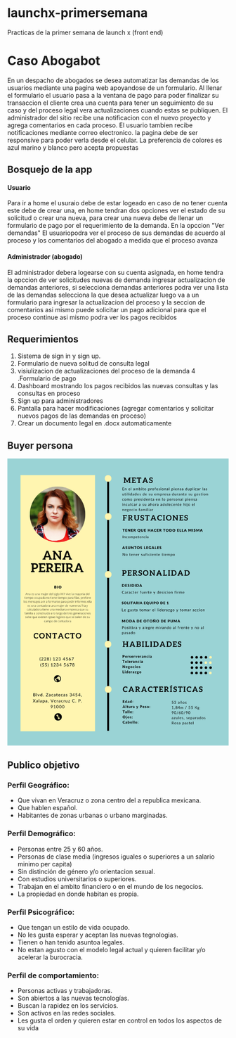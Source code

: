 # launchx-primersemana
Practicas de la primer semana de launch x (front end)
# Caso Abogabot
En un despacho de abogados se desea automatizar las demandas de los usuarios mediante una pagina web apoyandose de un formulario. Al llenar el formulario
el usuario pasa a la ventana de pago para poder finalizar su transaccion el cliente crea una cuenta para tener un seguimiento de su caso y del proceso legal
vera actualizaciones cuando estas se publiquen. El administrador del sitio recibe una notificacion con el nuevo proyecto y agrega comentarios en cada proceso. 
El usuario tambien recibe notificaciones mediante correo electronico. la pagina debe de ser responsive para poder verla desde el celular. La preferencia de colores
es azul marino y blanco pero acepta propuestas

## Bosquejo de la app
#### Usuario
Para ir a home el usuraio debe de estar logeado en caso de no tener cuenta este debe de crear una, en home tendran dos opciones ver el estado de su solicitud o crear una
nueva, para crear una nueva debe de llenar un formulario de pago por el requerimiento de la demanda. En la opccion "Ver demandas" El usuariopodra ver el proceso de sus demandas
de acuerdo al proceso y los comentarios del abogado a medida que el proceso avanza

#### Administrador (abogado)
El administrador debera logearse con su cuenta asignada, en home tendra la opccion de ver solicitudes nuevas de demanda ingresar actualizacion de demandas anteriores, si 
selecciona demandas anteriores podra ver una lista de las demandas selecciona la que desea actualizar luego va a un formulario para ingresar la actualizacion del proceso y 
la seccion de comentarios asi mismo puede solicitar un pago adicional para que el proceso continue asi mismo podra ver los pagos recibidos

## Requerimientos
1. Sistema de sign in y sign up.
2. Formulario de nueva solitud de consulta legal
3. visiulizacion de actualizaciones del proceso de la demanda
4 .Formulario de pago
5. Dashboard mostrando los pagos recibidos las nuevas consultas y las consultas en proceso
6. Sign up para administradores
7. Pantalla para hacer modificaciones (agregar comentarios y solicitar nuevos pagos de las demandas en proceso)
8. Crear un documento legal en .docx automaticamente
 
 ## Buyer persona
 ![Buyer Persona - DanielGarcia5](https://github.com/DanielGarcia5/launchx-primersemana/blob/main/Buyer%20person.png)

## Publico objetivo
### Perfil Geográfico:

-	Que vivan en Veracruz o zona centro del a republica mexicana. 
-	Que hablen español. 
-	Habitantes de zonas urbanas o urbano marginadas.

### Perfil Demográfico:

-	Personas entre 25 y 60 años. 
-	Personas de clase media (ingresos iguales o superiores a un salario minimo per capita) 
-	Sin distinción de género y/o orientacion sexual. 
-	Con estudios universitarios o superiores. 
-	Trabajan en el ambito financiero o en el mundo de los negocios. 
-	La propiedad en donde habitan es propia.

### Perfil Psicográfico:

-	Que tengan un estilo de vida ocupado. 
-	No les gusta esperar y aceptan las nuevas tegnologias. 
-	Tienen o han tenido asuntoa legales. 
-	No estan agusto con el modelo legal actual y quieren facilitar y/o acelerar la burocracia. 

### Perfil de comportamiento:

-	Personas activas y trabajadoras. 
-	Son abiertos a las nuevas tecnologías. 
-	Buscan la rapidez en los servicios. 
- Son activos en las redes sociales. 
- Les gusta el orden y quieren estar en control en todos los aspectos de su vida
